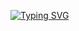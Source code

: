 [![Typing SVG](https://readme-typing-svg.herokuapp.com?font=Fira+Code&pause=1000&color=11F70C&background=BCFFCC00&center=true&vCenter=true&multiline=true&width=435&lines=%F0%9D%93%97%F0%9D%93%AE%F0%9D%94%82+%F0%9D%93%BD%F0%9D%93%B1%F0%9D%93%AE%F0%9D%93%BB%F0%9D%93%AE%2C+%F0%9D%93%98'%F0%9D%93%B6;%F0%9D%93%93%F0%9D%93%B2%F0%9D%93%B6%F0%9D%93%AA;%F0%9D%93%93%F0%9D%93%AA%F0%9D%93%BD%F0%9D%93%AA+%F0%9D%93%BC%F0%9D%93%AC%F0%9D%93%B2%F0%9D%93%AE%F0%9D%93%B7%F0%9D%93%AC%F0%9D%93%AE+%F0%9D%93%BC%F0%9D%93%BD%F0%9D%93%BE%F0%9D%93%AD%F0%9D%93%AE%F0%9D%93%B7%F0%9D%93%BD+%F0%9D%93%AF%F0%9D%93%BB%F0%9D%93%B8%F0%9D%93%B6+%F0%9D%93%A1%F0%9D%93%BE%F0%9D%93%BC%F0%9D%93%BC%F0%9D%93%B2%F0%9D%93%AA)](https://git.io/typing-svg)

